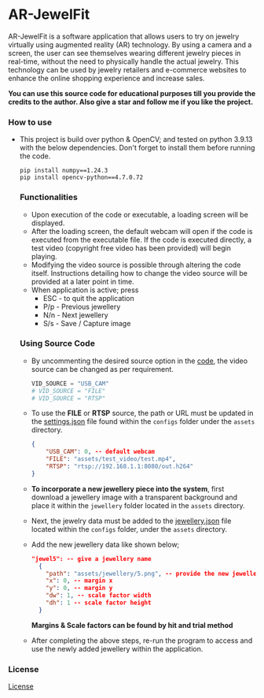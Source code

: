 # AR-JewelFit
AR-JewelFit is a software application that allows users to try on jewelry virtually using augmented reality (AR) 
technology. By using a camera and a screen, the user can see themselves wearing different jewelry pieces in real-time, 
without the need to physically handle the actual jewelry. This technology can be used by jewelry retailers and 
e-commerce websites to enhance the online shopping experience and increase sales.

**You can use this source code for educational purposes till you provide the credits to the author. Also give a star and 
follow me if you like the project.**

### How to use
* This project is build over python & OpenCV; and tested on python 3.9.13 with the below dependencies. Don't forget to 
  install them before running the code.
  ```commandline
  pip install numpy==1.24.3
  pip install opencv-python==4.7.0.72
  ```
 
  ### Functionalities
  * Upon execution of the code or executable, a loading screen will be displayed.
  * After the loading screen, the default webcam will open if the code is executed from the executable file. If the code 
    is executed directly, a test video (copyright free video has been provided) will begin playing.
  * Modifying the video source is possible through altering the code itself. Instructions detailing how to change the 
    video source will be provided at a later point in time.
  * When application is active; press
    * ESC - to quit the application
    * P/p - Previous jewellery
    * N/n - Next jewellery
    * S/s - Save / Capture image
    
  ### Using Source Code
  * By uncommenting the desired source option in the 
    [code](https://github.com/AsutoshPati/ARJewelBox/blob/ba4444a68b5a242f99da0e014ee440ff0e9f8725/main.py#LL36C1-L38C22), 
    the video source can be changed as per requirement.
    
    ```python
    VID_SOURCE = "USB_CAM"
    # VID_SOURCE = "FILE"
    # VID_SOURCE = "RTSP"
    ```
  * To use the **FILE** or **RTSP** source, the path or URL must be updated in the 
  [settings.json](https://github.com/AsutoshPati/ARJewelBox/blob/ba4444a68b5a242f99da0e014ee440ff0e9f8725/assets/configs/settings.json#LL2C1-L6C6) 
  file found within the ```configs``` folder under the ```assets``` directory.
    ```JSON
    {
        "USB_CAM": 0, -- default webcam
        "FILE": "assets/test_video/test.mp4",
        "RTSP": "rtsp://192.168.1.1:8080/out.h264"
    }
    ```
  * **To incorporate a new jewellery piece into the system**, first download a jewellery image with a transparent 
    background and place it within the ```jewellery``` folder located in the ```assets``` directory.
  * Next, the jewelry data must be added to the 
    [jewellery.json](https://github.com/ameyashrikant/Capstone-Project--AR-JewelFit/blob/master/assets/configs/jewellery.json) file located 
    within the ```configs``` folder, under the ```assets``` directory.
  * Add the new jewellery data like shown below;
    ```JSON
    "jewel5": -- give a jewellery name
      {
        "path": "assets/jewellery/5.png", -- provide the new jewellery path from the root
        "x": 0, -- margin x
        "y": 0, -- margin y
        "dw": 1, -- scale factor width
        "dh": 1 -- scale factor height
      }
    ```
    **Margins & Scale factors can be found by hit and trial method**
  * After completing the above steps, re-run the program to access and use the newly added jewellery within the 
    application.

### License
[License](https://github.com/ameyashrikant/Capstone-Project--AR-JewelFit/blob/master/LICENSE)
